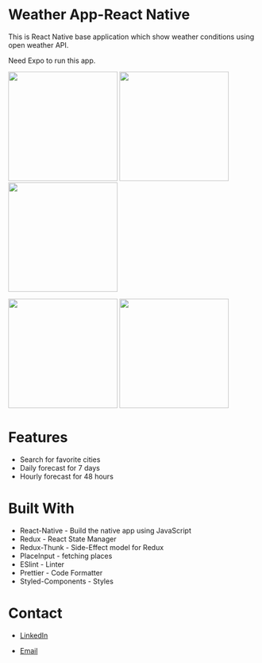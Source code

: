 # Weather App-React Native
This is React Native base application which show weather conditions using open weather API.

Need Expo to run this app.

<img src = "https://github.com/ali-babaei69/Weather/blob/master/Screenshots/1.jpg" width ="220" /> <img src = "https://github.com/ali-babaei69/Weather/blob/master/Screenshots/3.jpg" width ="220"/> <img src = "https://github.com/ali-babaei69/Weather/blob/master/Screenshots/5.jpg" width ="220" /> 

<img src = "https://github.com/ali-babaei69/Weather/blob/master/Screenshots/2.jpg" width ="220"/> <img src = "https://github.com/ali-babaei69/Weather/blob/master/Screenshots/4.jpg" width ="220"/> 





# Features
- Search for favorite cities
- Daily forecast for 7 days
- Hourly forecast for 48 hours

# Built With
- React-Native - Build the native app using JavaScript
- Redux - React State Manager
- Redux-Thunk - Side-Effect model for Redux
- PlaceInput - fetching places
- ESlint - Linter
- Prettier - Code Formatter
- Styled-Components - Styles

# Contact
- [LinkedIn](https://www.linkedin.com/in/ali-babaei-709684167)

- [Email](mailto:ali.babaei69@yahoo.com)
 
